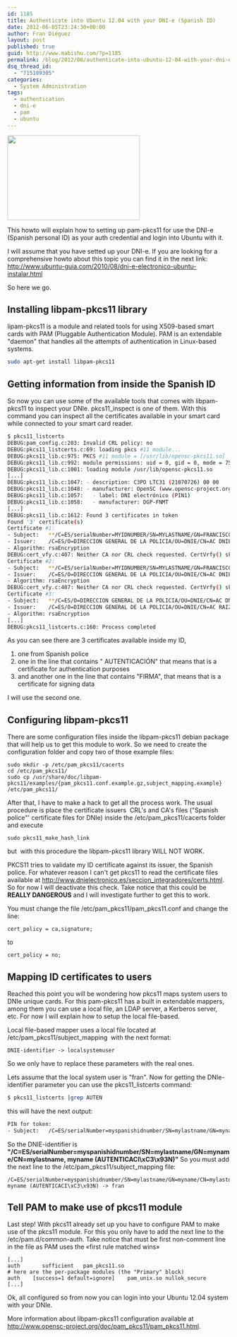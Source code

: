 ```yaml
---
id: 1185
title: Authenticate into Ubuntu 12.04 with your DNI-e (Spanish ID)
date: 2012-06-05T23:24:30+00:00
author: Fran Diéguez
layout: post
published: true
guid: http://www.mabishu.com/?p=1185
permalink: /blog/2012/06/authenticate-into-ubuntu-12-04-with-your-dni-e-spanish-id/
dsq_thread_id:
  - "715109305"
categories:
  - System Administration
tags:
  - authentication
  - dni-e
  - pam
  - ubuntu
---
```

<img class="alignright" title="dni_electronico" alt="" src="/assets/2012/06/dni_electronico-300x192.png" width="300" height="192" />

This howto will explain how to setting up pam-pkcs11 for use the DNI-e (Spanish personal ID) as your auth credential and login into Ubuntu with it.

I will assume that you have setted up your DNI-e. If you are looking for a comprehensive howto about this topic you can find it in the next link: <a href="http://www.ubuntu-guia.com/2010/08/dni-e-electronico-ubuntu-instalar.html">http://www.ubuntu-guia.com/2010/08/dni-e-electronico-ubuntu-instalar.html</a>

So here we go.

## Installing libpam-pkcs11 library
lipam-pkcs11 is a module and related tools for using X509-based smart cards with PAM (Pluggable Authentication Module). PAM is an extendable "daemon" that handles all the attempts of authentication in Linux-based systems.

```bash
sudo apt-get install libpam-pkcs11
```

## Getting information from inside the Spanish ID

So now you can use some of the available tools that comes with libpam-pkcs11 to inspect your DNIe. pkcs11_inspect is one of them. With this command you can inspect all the certificates available in your smart card while connected to your smart card reader.

```bash
$ pkcs11_listcerts
DEBUG:pam_config.c:203: Invalid CRL policy: no
DEBUG:pkcs11_listcerts.c:69: loading pkcs #11 module...
DEBUG:pkcs11_lib.c:975: PKCS #11 module = [/usr/lib/opensc-pkcs11.so]
DEBUG:pkcs11_lib.c:992: module permissions: uid = 0, gid = 0, mode = 755
DEBUG:pkcs11_lib.c:1001: loading module /usr/lib/opensc-pkcs11.so
[...]
DEBUG:pkcs11_lib.c:1047: - description: C3PO LTC31 (21070726) 00 00
DEBUG:pkcs11_lib.c:1048: - manufacturer: OpenSC (www.opensc-project.org) [...]
DEBUG:pkcs11_lib.c:1057:   - label: DNI electrónico (PIN1)
DEBUG:pkcs11_lib.c:1058:   - manufacturer: DGP-FNMT
[...]
DEBUG:pkcs11_lib.c:1612: Found 3 certificates in token
Found '3' certificate(s)
Certificate #1:
- Subject:   **/C=ES/serialNumber=MYIDNUMBER/SN=MYLASTNAME/GN=FRANCISCO/CN=MYLASTNAME, FRANCISCO (AUTENTICACI\xC3\x93N)**
- Issuer:    /C=ES/O=DIRECCION GENERAL DE LA POLICIA/OU=DNIE/CN=AC DNIE 003
- Algorithm: rsaEncryption
DEBUG:cert_vfy.c:407: Neither CA nor CRL check requested. CertVrfy() skipped
Certificate #2:
- Subject:   **/C=ES/serialNumber=MYIDNUMBER/SN=MYLASTNAME/GN=FRANCISCO/CN=MYLASTNAME, FRANCISCO (FIRMA)**
- Issuer:    /C=ES/O=DIRECCION GENERAL DE LA POLICIA/OU=DNIE/CN=AC DNIE 003
- Algorithm: rsaEncryption
DEBUG:cert_vfy.c:407: Neither CA nor CRL check requested. CertVrfy() skipped
Certificate #3:
- Subject:   **/C=ES/O=DIRECCION GENERAL DE LA POLICIA/OU=DNIE/CN=AC DNIE 003**
- Issuer:    /C=ES/O=DIRECCION GENERAL DE LA POLICIA/OU=DNIE/CN=AC RAIZ DNIE
- Algorithm: rsaEncryption
[...]
DEBUG:pkcs11_listcerts.c:160: Process completed
```

As you can see there are 3 certificates available inside my ID,
1.  one from Spanish police
2.  one in the line that contains " AUTENTICACIÓN" that means that is a certificate for authentication purposes
3.  and another one in the line that contains "FIRMA", that means that is a certificate for signing data

I will use the second one.

## Configuring libpam-pkcs11

There are some configuration files inside the libpam-pkcs11 debian package that will help us to get this module to work. So we need to create the configuration folder and copy two of those example files:

```
sudo mkdir -p /etc/pam_pkcs11/cacerts
cd /etc/pam_pkcs11/
sudo cp /usr/share/doc/libpam-pkcs11/examples/{pam_pkcs11.conf.example.gz,subject_mapping.example} /etc/pam_pkcs11/
```

After that, I have to make a hack to get all the process work. The usual procedure is place the certificate issuers  CRL's and CA's files ("Spanish police"' certificate files for DNIe) inside the /etc/pam_pkcs11/cacerts folder and execute

```
sudo pkcs11_make_hash_link
```

but  with this procedure the libpam-pkcs11 library WILL NOT WORK.

PKCS11 tries to validate my ID certificate against its issuer, the Spanish police. For whatever reason I can't get pkcs11 to read the certificate files available at <a href="http://www.dnielectronico.es/seccion_integradores/certs.html">http://www.dnielectronico.es/seccion_integradores/certs.html</a>.  So for now I will deactivate this check. Take notice that this could be **REALLY DANGEROUS** and I will investigate further to get this to work.

You must change the file /etc/pam_pkcs11/pam_pkcs11.conf and change the line:

```
cert_policy = ca,signature;
```

to

```
cert_policy = no;
```

## Mapping ID certificates to users
Reached this point you will be wondering how pkcs11 maps system users to DNIe unique cards. For this pam-pkcs11 has a built in extendable mappers, among them you can use a local file, an LDAP server, a Kerberos server, etc. For now I will explain how to setup the local file-based.

Local file-based mapper uses a local file located at /etc/pam_pkcs11/subject_mapping  with the next format:

```
DNIE-identifier -> localsystemuser
```

So we only have to replace these parameters with the real ones.

Lets assume that the local system user is "fran". Now for getting the DNIe-identifier parameter you can use the pkcs11_listcerts command:

```bash
$ pkcs11_listcerts |grep AUTEN
```

this will have the next output:

```bash
PIN for token:
- Subject:   /C=ES/serialNumber=myspanishidnumber/SN=mylastname/GN=myname/CN=mylastname, myname (AUTENTICACI\xC3\x93N)
```

So the DNIE-identifier is **"/C=ES/serialNumber=myspanishidnumber/SN=mylastname/GN=myname/CN=mylastname, myname (AUTENTICACI\xC3\x93N)"**
So you must add the next line to the /etc/pam_pkcs11/subject_mapping file:

```
/C=ES/serialNumber=myspanishidnumber/SN=mylastname/GN=myname/CN=mylastname, myname (AUTENTICACI\xC3\x93N) -> fran
```

## Tell PAM to make use of pkcs11 module

Last step! With pkcs11 already set up you have to configure PAM to make use of the pkcs11 module. For this you only have to add the next line to the /etc/pam.d/common-auth. Take notice that must be first non-comment line in the file as PAM uses the «first rule matched wins»

```
[...]
auth       sufficient   pam_pkcs11.so
# here are the per-package modules (the "Primary" block)
auth    [success=1 default=ignore]    pam_unix.so nullok_secure
[...]
```

Ok, all configured so from now you can login into your Ubuntu 12.04 system with your DNIe.

More information about libpam-pkcs11 configuration available at <a href="http://www.opensc-project.org/doc/pam_pkcs11/pam_pkcs11.html">http://www.opensc-project.org/doc/pam_pkcs11/pam_pkcs11.html</a>.

&nbsp;
